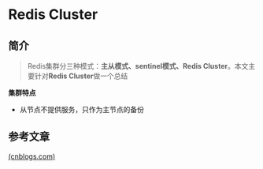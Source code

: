 # **Redis Cluster**



## **简介**

>  Redis集群分三种模式：**主从模式、sentinel模式、Redis Cluster**。本文主要针对**Redis Cluster**做一个总结



**集群特点**

* 从节点不提供服务，只作为主节点的备份





## **参考文章**

[(cnblogs.com)](https://www.cnblogs.com/jian0110/p/14002555.html)

